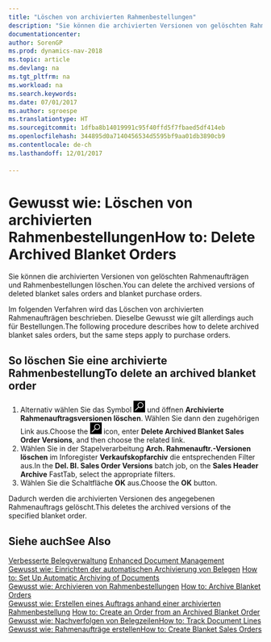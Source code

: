 ```yaml
---
title: "Löschen von archivierten Rahmenbestellungen"
description: "Sie können die archivierten Versionen von gelöschten Rahmenaufträgen und Rahmenbestellungen löschen."
documentationcenter: 
author: SorenGP
ms.prod: dynamics-nav-2018
ms.topic: article
ms.devlang: na
ms.tgt_pltfrm: na
ms.workload: na
ms.search.keywords: 
ms.date: 07/01/2017
ms.author: sgroespe
ms.translationtype: HT
ms.sourcegitcommit: 1dfba8b14019991c95f40ffd5f7fbaed5df414eb
ms.openlocfilehash: 344895d0a7140456534d5595bf9aa01db3890cb9
ms.contentlocale: de-ch
ms.lasthandoff: 12/01/2017

---
```

# <a name="how-to-delete-archived-blanket-orders"></a><span data-ttu-id="bbbb9-103">Gewusst wie: Löschen von archivierten Rahmenbestellungen</span><span class="sxs-lookup"><span data-stu-id="bbbb9-103">How to: Delete Archived Blanket Orders</span></span>
<span data-ttu-id="bbbb9-104">Sie können die archivierten Versionen von gelöschten Rahmenaufträgen und Rahmenbestellungen löschen.</span><span class="sxs-lookup"><span data-stu-id="bbbb9-104">You can delete the archived versions of deleted blanket sales orders and blanket purchase orders.</span></span>  

<span data-ttu-id="bbbb9-105">Im folgenden Verfahren wird das Löschen von archivierten Rahmenaufträgen beschrieben. Dieselbe Gewusst wie gilt allerdings auch für Bestellungen.</span><span class="sxs-lookup"><span data-stu-id="bbbb9-105">The following procedure describes how to delete archived blanket sales orders, but the same steps apply to purchase orders.</span></span>  

## <a name="to-delete-an-archived-blanket-order"></a><span data-ttu-id="bbbb9-106">So löschen Sie eine archivierte Rahmenbestellung</span><span class="sxs-lookup"><span data-stu-id="bbbb9-106">To delete an archived blanket order</span></span>  

1.  <span data-ttu-id="bbbb9-107">Alternativ wählen Sie das Symbol ![Nach Seite oder Bericht suchen](../../media/ui-search/search_small.png "Nach Seite oder Bericht suchen") und öffnen **Archivierte Rahmenauftragsversionen löschen**. Wählen Sie dann den zugehörigen Link aus.</span><span class="sxs-lookup"><span data-stu-id="bbbb9-107">Choose the ![Search for Page or Report](../../media/ui-search/search_small.png "Search for Page or Report icon") icon, enter **Delete Archived Blanket Sales Order Versions**, and then choose the related link.</span></span>  
2.  <span data-ttu-id="bbbb9-108">Wählen Sie in der Stapelverarbeitung **Arch. Rahmenauftr.-Versionen löschen** im Inforegister **Verkaufskopfarchiv** die entsprechenden Filter aus.</span><span class="sxs-lookup"><span data-stu-id="bbbb9-108">In the **Del. Bl. Sales Order Versions** batch job, on the **Sales Header Archive** FastTab, select the appropriate filters.</span></span>  
3.  <span data-ttu-id="bbbb9-109">Wählen Sie die Schaltfläche **OK** aus.</span><span class="sxs-lookup"><span data-stu-id="bbbb9-109">Choose the **OK** button.</span></span>  

<span data-ttu-id="bbbb9-110">Dadurch werden die archivierten Versionen des angegebenen Rahmenauftrags gelöscht.</span><span class="sxs-lookup"><span data-stu-id="bbbb9-110">This deletes the archived versions of the specified blanket order.</span></span>  

## <a name="see-also"></a><span data-ttu-id="bbbb9-111">Siehe auch</span><span class="sxs-lookup"><span data-stu-id="bbbb9-111">See Also</span></span>  
 <span data-ttu-id="bbbb9-112">[Verbesserte Belegverwaltung](enhanced-document-management.md) </span><span class="sxs-lookup"><span data-stu-id="bbbb9-112">[Enhanced Document Management](enhanced-document-management.md) </span></span>  
 <span data-ttu-id="bbbb9-113">[Gewusst wie: Einrichten der automatischen Archivierung von Belegen](how-to-set-up-automatic-archiving-of-documents.md) </span><span class="sxs-lookup"><span data-stu-id="bbbb9-113">[How to: Set Up Automatic Archiving of Documents](how-to-set-up-automatic-archiving-of-documents.md) </span></span>  
 <span data-ttu-id="bbbb9-114">[Gewusst wie: Archivieren von Rahmenbestellungen](how-to-archive-blanket-orders.md) </span><span class="sxs-lookup"><span data-stu-id="bbbb9-114">[How to: Archive Blanket Orders](how-to-archive-blanket-orders.md) </span></span>  
 <span data-ttu-id="bbbb9-115">[Gewusst wie: Erstellen eines Auftrags anhand einer archivierten Rahmenbestellung](how-to-create-an-order-from-an-archived-blanket-order.md) </span><span class="sxs-lookup"><span data-stu-id="bbbb9-115">[How to: Create an Order from an Archived Blanket Order](how-to-create-an-order-from-an-archived-blanket-order.md) </span></span>  
 [<span data-ttu-id="bbbb9-116">Gewusst wie: Nachverfolgen von Belegzeilen</span><span class="sxs-lookup"><span data-stu-id="bbbb9-116">How to: Track Document Lines</span></span>](how-to-track-document-lines.md)  
 [<span data-ttu-id="bbbb9-117">Gewusst wie: Rahmenaufträge erstellen</span><span class="sxs-lookup"><span data-stu-id="bbbb9-117">How to: Create Blanket Sales Orders</span></span>](../../sales-how-to-create-blanket-sales-orders.md) 

